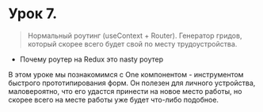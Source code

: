 # Урок 7.

> Нормальный роутинг (useContext + Router). Генератор гридов, который скорее всего будет свой по месту трудоустройства. 

 - Почему роутер на Redux это nasty роутер

В этом уроке мы познакомимся с One компонентом - инструментом быстрого прототипирования форм. Он полезен для личного устройства, маловероятно, что его удастся принести на новое место работы, но скорее всего на месте работы уже будет что-либо подобное.